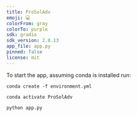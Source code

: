 ```yaml
---
title: ProSolAdv
emoji: 💻
colorFrom: gray
colorTo: purple
sdk: gradio
sdk_version: 2.8.13
app_file: app.py
pinned: false
license: mit
---
```


To start the app, assuming conda is installed run:
```
conda create -f environment.yml

conda activate ProSolAdv

python app.py
```
